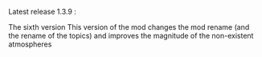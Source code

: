 Latest release 1.3.9 :

The sixth version
This version of the mod changes the mod rename (and the rename of the topics) and improves the magnitude of the non-existent atmospheres